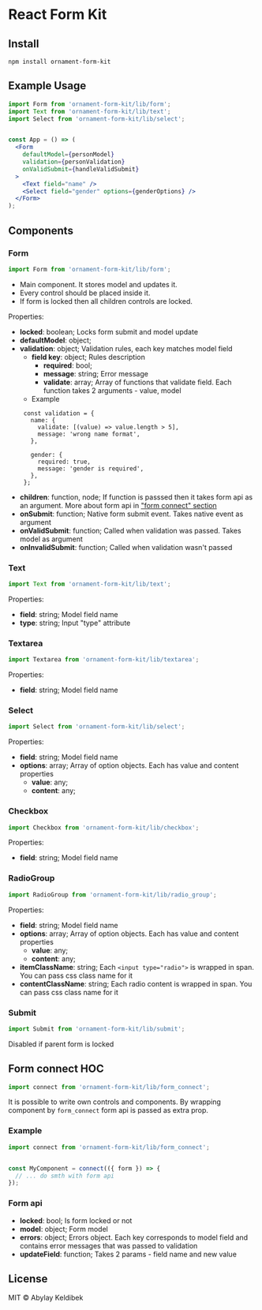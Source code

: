 # React Form Kit

## Install

```
npm install ornament-form-kit
```

## Example Usage

```jsx
import Form from 'ornament-form-kit/lib/form';
import Text from 'ornament-form-kit/lib/text';
import Select from 'ornament-form-kit/lib/select';


const App = () => (
  <Form
    defaultModel={personModel}
    validation={personValidation}
    onValidSubmit={handleValidSubmit}
  >
    <Text field="name" />
    <Select field="gender" options={genderOptions} />
  </Form>
);
```

## Components

### Form

```js
import Form from 'ornament-form-kit/lib/form';
```

- Main component. It stores model and updates it.
- Every control should be placed inside it.
- If form is locked then all children controls are locked.

Properties:
* **locked**: boolean; Locks form submit and model update
* **defaultModel**: object;
* **validation**: object; Validation rules, each key matches model field
  * **field key**: object; Rules description
    * **required**: bool;
    * **message**: string; Error message
    * **validate**: array; Array of functions that validate field. Each function takes 2 arguments - value, model
  * Example
   ```
    const validation = {
      name: {
        validate: [(value) => value.length > 5],
        message: 'wrong name format',
      },

      gender: {
        required: true,
        message: 'gender is required',
      },
    };
   ```
* **children**: function, node; If function is passsed then it takes form api as an argument. More about form api in ["form connect" section](#form-connect-hoc)
* **onSubmit**: function; Native form submit event. Takes native event as argument
* **onValidSubmit**: function; Called when validation was passed. Takes model as argument
* **onInvalidSubmit**: function;  Called when validation wasn't passed

### Text
```js
import Text from 'ornament-form-kit/lib/text';
```

Properties:
* **field**: string; Model field name
* **type**: string; Input "type" attribute

### Textarea
```js
import Textarea from 'ornament-form-kit/lib/textarea';
```

Properties:
* **field**: string; Model field name

### Select
```js
import Select from 'ornament-form-kit/lib/select';
```

Properties:
* **field**: string; Model field name
* **options**: array; Array of option objects. Each has value and content properties
  * **value**: any;
   * **content**: any;

### Checkbox
```js
import Checkbox from 'ornament-form-kit/lib/checkbox';
```

Properties:
* **field**: string; Model field name

### RadioGroup
```js
import RadioGroup from 'ornament-form-kit/lib/radio_group';
```

Properties:
* **field**: string; Model field name
* **options**: array; Array of option objects. Each has value and content properties
  * **value**: any;
   * **content**: any;
* **itemClassName**: string; Each `<input type="radio">` is wrapped in span. You can pass css class name for it
* **contentClassName**: string; Each radio content is wrapped in span. You can pass css class name for it

### Submit
```js
import Submit from 'ornament-form-kit/lib/submit';
```

Disabled if parent form is locked

## Form connect HOC
```js
import connect from 'ornament-form-kit/lib/form_connect';
```

It is possible to write own controls and components. By wrapping component by `form_connect` form api is passed as extra prop.

### Example
```jsx
import connect from 'ornament-form-kit/lib/form_connect';


const MyComponent = connect(({ form }) => {
  // ... do smth with form api
});
```

### Form api
* **locked**: bool; Is form locked or not
* **model**: object; Form model
* **errors**: object; Errors object. Each key corresponds to model field and contains error messages that was passed to validation
* **updateField**: function; Takes 2 params - field name and new value



## License

MIT © Abylay Keldibek
